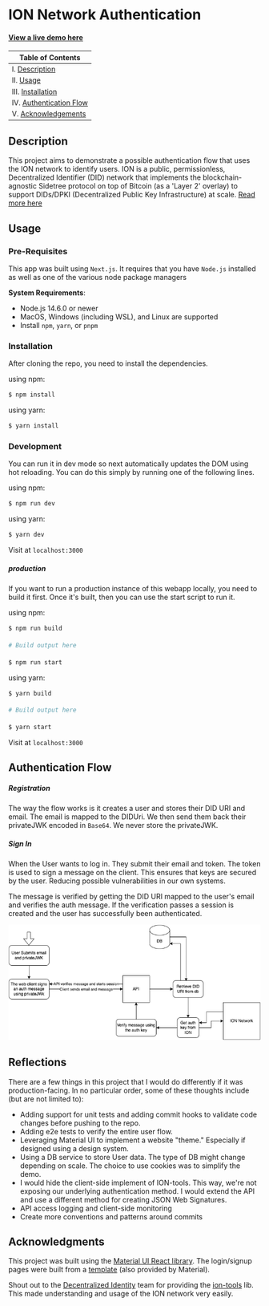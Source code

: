 # ION Network Authentication

#### [View a live demo here]()

| Table of Contents                               |
| ----------------------------------------------- |
| I. [Description](#description)                  |
| II. [Usage](#usage)                              |
| III. [Installation](#installation)              |
| IV. [Authentication Flow](#authentication-flow) |
| V. [Acknowledgements](#acknowledgments)         |

## Description

This project aims to demonstrate a possible authentication flow that uses the ION network to identify users. ION is a public, permissionless, Decentralized Identifier (DID) network that implements the blockchain-agnostic Sidetree protocol on top of Bitcoin (as a 'Layer 2' overlay) to support DIDs/DPKI (Decentralized Public Key Infrastructure) at scale. [Read more here](https://identity.foundation/ion/)

## Usage

### Pre-Requisites
This app was built using `Next.js`. It requires that you have `Node.js` installed as well as one of the various node package managers

**System Requirements**:
- Node.js 14.6.0 or newer
- MacOS, Windows (including WSL), and Linux are supported
- Install `npm`, `yarn`, or `pnpm`

### Installation

After cloning the repo, you need to install the dependencies.

using npm:
```bash
$ npm install
```
using yarn:
```bash
$ yarn install
```

### Development
You can run it in dev mode so next automatically updates the DOM using hot reloading. You can do this simply by running one of the following lines.

using npm:
```bash
$ npm run dev
```
using yarn:
```bash
$ yarn dev
```

Visit at `localhost:3000`

##### production
If you want to run a production instance of this webapp locally, you need to build it first. Once it's built, then you can use the start script to run it.

using npm:
```bash
$ npm run build

# Build output here

$ npm run start
```
using yarn:
```bash
$ yarn build

# Build output here

$ yarn start
```

Visit at `localhost:3000`

## Authentication Flow

##### Registration
The way the flow works is it creates a user and stores their DID URI and email. The email is mapped to the DIDUri. We then send them back their privateJWK encoded in `Base64`. We never store the privateJWK.

##### Sign In
When the User wants to log in. They submit their email and token. The token is used to sign a message on the client. This ensures that keys are secured by the user. Reducing possible vulnerabilities in our own systems.

The message is verified by getting the DID URI mapped to the user's email and verifies the auth message. If the verification passes a session is created and the user has successfully been authenticated.

![Sign In Flow](./screenshots/ion-auth-flow.drawio.png)

## Reflections

There are a few things in this project that I would do differently if it was production-facing. In no particular order, some of these thoughts include (but are not limited to):

- Adding support for unit tests and adding commit hooks to validate code changes before pushing to the repo.
- Adding e2e tests to verify the entire user flow.
- Leveraging Material UI to implement a website "theme." Especially if designed using a design system.
- Using a DB service to store User data. The type of DB might change depending on scale. The choice to use cookies was to simplify the demo.
- I would hide the client-side implement of ION-tools. This way, we're not exposing our underlying authentication method. I would extend the API and use a different method for creating JSON Web Signatures.
- API access logging and client-side monitoring
- Create more conventions and patterns around commits

## Acknowledgments

This project was built using the [Material UI React library](https://mui.com/). The login/signup pages were built from a [template](https://github.com/mui/material-ui/tree/v5.11.4/docs/data/material/getting-started/templates/sign-in) (also provided by Material).

Shout out to the [Decentralized Identity](https://identity.foundation/) team for providing the [ion-tools](https://github.com/decentralized-identity/ion-tools) lib. This made understanding and usage of the ION network very easily.


